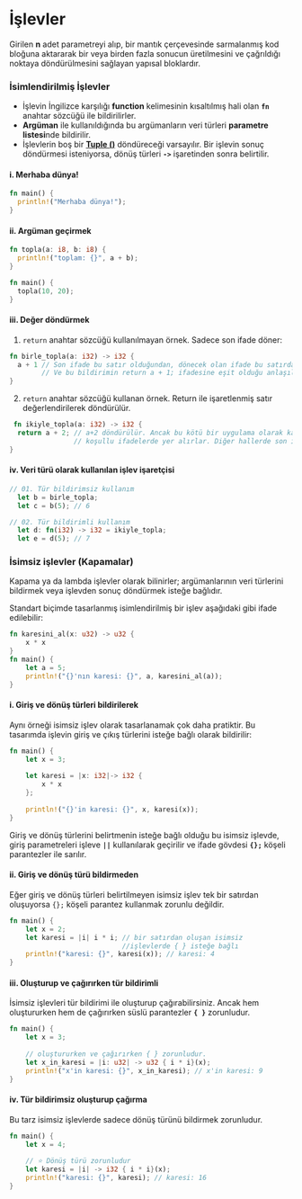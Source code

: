 # İşlevler
Girilen **n** adet parametreyi alıp, bir mantık çerçevesinde sarmalanmış kod bloğuna aktararak bir veya birden fazla sonucun üretilmesini ve çağrıldığı noktaya döndürülmesini sağlayan yapısal bloklardır.

### İsimlendirilmiş İşlevler
- İşlevin İngilizce karşılığı **function** kelimesinin kısaltılmış hali olan **`fn`** anahtar sözcüğü ile bildirilirler.
- **Argüman** ile kullanıldığında bu argümanların veri türleri **parametre listesi**nde bildirilir.
- İşlevlerin boş bir **[Tuple ()](https://github.com/rust-lang-tr/dokuman/blob/master/rust-programlama-diline-giris/ilk-adim/ilkeller.md#viii-%C3%A7okuzlular)** döndüreceği varsayılır. Bir işlevin sonuç döndürmesi isteniyorsa, dönüş türleri **`->`** işaretinden sonra belirtilir.

#### i. Merhaba dünya!

```Rust
fn main() { 
  println!("Merhaba dünya!"); 
}
````

#### ii. Argüman geçirmek

```Rust
fn topla(a: i8, b: i8) { 
  println!("toplam: {}", a + b); 
}

fn main() {
  topla(10, 20);
}
````

#### iii. Değer döndürmek
01. `return` anahtar sözcüğü kullanılmayan örnek. Sadece son ifade döner:
```Rust
fn birle_topla(a: i32) -> i32 { 
  a + 1	// Son ifade bu satır olduğundan, dönecek olan ifade bu satırdadır. Son satırda noktalı virgül aranmaz. 
        // Ve bu bildirimin return a + 1; ifadesine eşit olduğu anlaşılır. 
} 
````
02. `return` anahtar sözcüğü kullanan örnek. Return ile işaretlenmiş satır değerlendirilerek döndürülür.
```Rust
 fn ikiyle_topla(a: i32) -> i32 { 
  return a + 2; // a+2 döndürülür. Ancak bu kötü bir uygulama olarak kabul edilir. Bu tür kullanımlar genellikle  
                // koşullu ifadelerde yer alırlar. Diğer hallerde son ifade yöntemi tercih edilmelidir
}
````

#### iv. Veri türü olarak kullanılan işlev işaretçisi

```Rust
// 01. Tür bildirimsiz kullanım 
  let b = birle_topla; 
  let c = b(5); // 6 

// 02. Tür bildirimli kullanım 
  let d: fn(i32) -> i32 = ikiyle_topla; 
  let e = d(5); // 7
````

### İsimsiz işlevler (Kapamalar)
Kapama ya da lambda işlevler olarak bilinirler; argümanlarının veri türlerini bildirmek veya işlevden sonuç döndürmek isteğe bağlıdır.

Standart biçimde tasarlanmış isimlendirilmiş bir işlev aşağıdaki gibi ifade edilebilir:

```Rust
fn karesini_al(x: u32) -> u32 {
    x * x
}
fn main() {
    let a = 5;
    println!("{}'nın karesi: {}", a, karesini_al(a));  
} 
````

#### i. Giriş ve dönüş türleri bildirilerek 
Aynı örneği isimsiz işlev olarak tasarlanamak çok daha pratiktir. Bu tasarımda işlevin giriş ve çıkış türlerini isteğe bağlı olarak bildirilir:

```Rust
fn main() {
    let x = 3;
    
    let karesi = |x: i32|-> i32 {
        x * x
    };
    
    println!("{}'in karesi: {}", x, karesi(x));
}
````
Giriş ve dönüş türlerini belirtmenin isteğe bağlı olduğu bu isimsiz işlevde, giriş parametreleri işleve **`||`** kullanılarak geçirilir ve ifade gövdesi **`{};`** köşeli parantezler ile sarılır.

#### ii. Giriş ve dönüş türü bildirmeden 
Eğer giriş ve dönüş türleri belirtilmeyen isimsiz işlev tek bir satırdan oluşuyorsa `{};` köşeli parantez kullanmak zorunlu değildir.

```Rust
fn main() {
    let x = 2;
    let karesi = |i| i * i; // bir satırdan oluşan isimsiz 
                            //işlevlerde { } isteğe bağlı
    println!("karesi: {}", karesi(x)); // karesi: 4
}
````

#### iii. Oluşturup ve çağırırken tür bildirimli
İsimsiz işlevleri tür bildirimi ile oluşturup çağırabilirsiniz. Ancak hem oluştururken hem de çağırırken süslü parantezler **`{ }`** zorunludur. 

```Rust
fn main() {
    let x = 3;
    
    // oluştururken ve çağırırken { } zorunludur.
    let x_in_karesi = |i: u32| -> u32 { i * i}(x);
    println!("x'in karesi: {}", x_in_karesi); // x'in karesi: 9
}
````

#### iv. Tür bildirimsiz oluşturup çağırma
Bu tarz isimsiz işlevlerde sadece dönüş türünü bildirmek zorunludur.

```Rust
fn main() {
    let x = 4;
    
    // ⭐️ Dönüş türü zorunludur
    let karesi = |i| -> i32 { i * i}(x); 
    println!("karesi: {}", karesi); // karesi: 16
}
````
